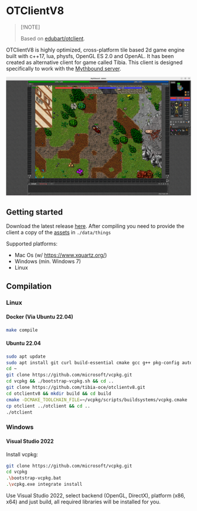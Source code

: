 # OTClientV8

> \[!NOTE]
>
>Based on [edubart/otclient](https://github.com/edubart/otclient).

OTClientV8 is highly optimized, cross-platform tile based 2d game engine built with c++17, lua, physfs, OpenGL ES 2.0 and OpenAL. It has been created as alternative client for game called Tibia. This client is designed specifically to work with the [Mythbound server](https://github.com/tibia-oce/server).

![client](/docs/images/client.png)

## Getting started

Download the latest release [here](https://github.com/tibia-oce/otclientv8/releases/latest).  After compiling you need to provide the client a copy of the [assets](https://github.com/tibia-oce/assets/tree/master/things/1098) in `./data/things`

Supported platforms:
- Mac Os (w/ https://www.xquartz.org/)
- Windows (min. Windows 7)
- Linux

## Compilation

### Linux

#### Docker (Via Ubuntu 22.04)

```sh
make compile
```

#### Ubuntu 22.04

```sh
sudo apt update
sudo apt install git curl build-essential cmake gcc g++ pkg-config autoconf libtool libglew-dev -y
cd ~
git clone https://github.com/microsoft/vcpkg.git
cd vcpkg && ./bootstrap-vcpkg.sh && cd ..
git clone https://github.com/tibia-oce/otclientv8.git
cd otclientv8 && mkdir build && cd build
cmake -DCMAKE_TOOLCHAIN_FILE=~/vcpkg/scripts/buildsystems/vcpkg.cmake .. && make -j$(nproc)
cp otclient ../otclient && cd ..
./otclient
```

### Windows

#### Visual Studio 2022

Install vcpkg:

```sh
git clone https://github.com/microsoft/vcpkg.git
cd vcpkg
.\bootstrap-vcpkg.bat
.\vcpkg.exe integrate install
```

Use Visual Studio 2022, select backend (OpenGL, DirectX), platform (x86, x64) and just build, all required libraries will be installed for you.
